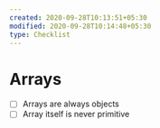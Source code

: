 ```yaml
---
created: 2020-09-28T10:13:51+05:30
modified: 2020-09-28T10:14:48+05:30
type: Checklist
---
```


# Arrays

- [ ] Arrays are always objects
- [ ] Array itself is never primitive